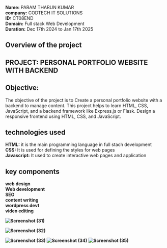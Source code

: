 **Name:** PARAM THARUN KUMAR<br>
**company:** CODTECH IT SOLUTIONS<br>
**ID:** CT08END<br>
**Domain:** Full stack Web Development<br>
**Duration:** Dec 17th 2024 to Jan 17th 2025<br>
## Overview of the project
## PROJECT: PERSONAL PORTFOLIO WEBSITE WITH BACKEND
## Objective: 
 The objective of the project is to Create a personal portfolio website with a backend to manage content. This
project helps to learn HTML, CSS, JavaScript, and a backend framework like
Express.js or Flask. Design a responsive frontend using HTML, CSS, and
JavaScript.
## technologies used
**HTML:** it is the main programming language in full stach development <br>
**CSS:** It is used for defining the styles for web pages <br>
**Javascript:** It used to create interactive web pages and application<br>
## key components 
**web design**<br>
**Web development**<br>
**SEO**<br>
**content writing**<br>
**wordpress devt**<br>
**video editing**<br>

**![Screenshot (31)](https://github.com/user-attachments/assets/2e70e3be-b14d-49b3-afa2-d63a89e35d1d)** 

**![Screenshot (32)](https://github.com/user-attachments/assets/c872b520-ded7-4e2c-b35c-0f88cf712987)** 

**![Screenshot (33)](https://github.com/user-attachments/assets/0c996e25-9fd4-4529-92d3-34de031925c8)**
**![Screenshot (34)](https://github.com/user-attachments/assets/1b5e8359-1f83-43c7-ab8e-b2e0e382bfe4)**
**![Screenshot (35)](https://github.com/user-attachments/assets/4baf9204-b29d-47fb-a5a9-c154a7f10db0)**
